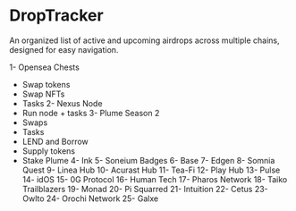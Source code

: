 # DropTracker
An organized list of active and upcoming airdrops across multiple chains, designed for easy navigation.

1- Opensea Chests
 - Swap tokens
 - Swap NFTs
 - Tasks
2- Nexus Node
- Run node + tasks
3- Plume Season 2
- Swaps
- Tasks
- LEND and Borrow
- Supply tokens
- Stake Plume
4- Ink 
5- Soneium Badges
6- Base 
7- Edgen 
8- Somnia Quest
9- Linea Hub
10- Acurast Hub
11- Tea-Fi
12- Play Hub
13- Pulse 
14- idOS
15- 0G Protocol
16- Human Tech
17- Pharos Network
18- Taiko Trailblazers
19- Monad
20- Pi Squarred
21- Intuition
22- Cetus
23- Owlto
24- Orochi Network
25- Galxe
